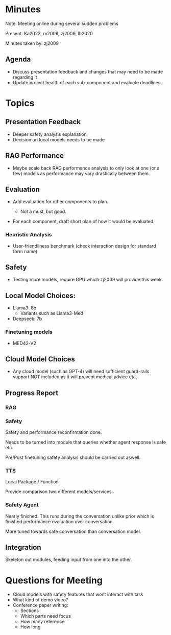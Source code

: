 # Minutes

Note: Meeting online during several sudden problems

Present: Ka2023, rv2009, zj2009, lh2020

Minutes taken by: zj2009

## Agenda

- Discuss presentation feedback and changes that may need to be made regarding it
- Update project health of each sub-component and evaluate deadlines

# Topics

## Presentation Feedback

- Deeper safety analysis explanation
- Decision on local models needs to be made

## RAG Performance

- Maybe scale back RAG performance analysis to only look at one (or a few) models as performance may vary drastically between them.

## Evaluation

- Add evaluation for other components to plan.
  - Not a must, but good.

- For each component, draft short plan of how it would be evaluated.

### Heuristic Analysis

- User-friendliness benchmark (check interaction design for standard form name)

## Safety

- Testing more models, require GPU which zj2009 will provide this week.

## Local Model Choices:

- Llama3: 8b
  - Variants such as Llama3-Med
- Deepseek: 7b

### Finetuning models

- MED42-V2

## Cloud Model Choices

- Any cloud model (such as GPT-4) will need sufficient guard-rails support NOT included as it will prevent medical advice etc.

## Progress Report

### RAG

### Safety

Safety and performance reconfirmation done.

Needs to be turned into module that queries whether agent response is safe etc.

Pre/Post finetuning safety analysis should be carried out aswell.

### TTS

Local Package / Function

Provide comparison two different models/services.

### Safety Agent

Nearly finished. This runs during the conversation unlike prior which is finished performance evaluation over conversation.

More tuned towards safe conversation than conversation model.

## Integration

Skeleton out modules, feeding input from one into the other.

# Questions for Meeting

- Cloud models with safety features that wont interact with task
- What kind of demo video?
- Conference paper writing:
  - Sections
  - Which parts need focus
  - How many reference
  - How long



